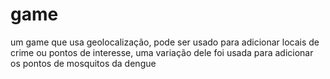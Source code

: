 # game
 um game que usa geolocalização, pode ser usado para adicionar locais de crime ou pontos de interesse, uma variação dele foi usada para adicionar os pontos de mosquitos da dengue
